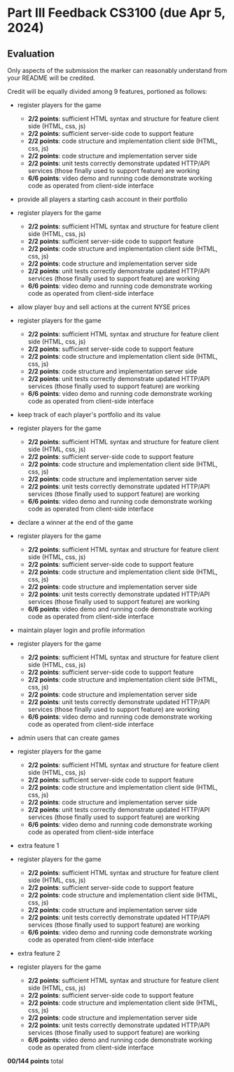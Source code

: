 

# Part III Feedback CS3100 (due Apr 5, 2024)

## Evaluation

Only aspects of the submission the marker can reasonably understand from your README will be credited.

Credit will be equally divided among 9 features, portioned as follows:

* register players for the game
    * **2/2 points**: sufficient HTML syntax and structure for feature client side (HTML, css, js)
    * **2/2 points**: sufficient server-side code to support feature
    * **2/2 points**: code structure and implementation client side (HTML, css, js)
    * **2/2 points**: code structure and implementation server side
    * **2/2 points**: unit tests correctly demonstrate updated HTTP/API services (those finally used to support feature) are working
    * **6/6 points**: video demo and running code demonstrate working code as operated from client-side interface

* provide all players a starting cash account in their portfolio
* register players for the game
    * **2/2 points**: sufficient HTML syntax and structure for feature client side (HTML, css, js)
    * **2/2 points**: sufficient server-side code to support feature
    * **2/2 points**: code structure and implementation client side (HTML, css, js)
    * **2/2 points**: code structure and implementation server side
    * **2/2 points**: unit tests correctly demonstrate updated HTTP/API services (those finally used to support feature) are working
    * **6/6 points**: video demo and running code demonstrate working code as operated from client-side interface

* allow player buy and sell actions at the current NYSE prices
* register players for the game
    * **2/2 points**: sufficient HTML syntax and structure for feature client side (HTML, css, js)
    * **2/2 points**: sufficient server-side code to support feature
    * **2/2 points**: code structure and implementation client side (HTML, css, js)
    * **2/2 points**: code structure and implementation server side
    * **2/2 points**: unit tests correctly demonstrate updated HTTP/API services (those finally used to support feature) are working
    * **6/6 points**: video demo and running code demonstrate working code as operated from client-side interface

* keep track of each player's portfolio and its value
* register players for the game
    * **2/2 points**: sufficient HTML syntax and structure for feature client side (HTML, css, js)
    * **2/2 points**: sufficient server-side code to support feature
    * **2/2 points**: code structure and implementation client side (HTML, css, js)
    * **2/2 points**: code structure and implementation server side
    * **2/2 points**: unit tests correctly demonstrate updated HTTP/API services (those finally used to support feature) are working
    * **6/6 points**: video demo and running code demonstrate working code as operated from client-side interface

* declare a winner at the end of the game
* register players for the game
    * **2/2 points**: sufficient HTML syntax and structure for feature client side (HTML, css, js)
    * **2/2 points**: sufficient server-side code to support feature
    * **2/2 points**: code structure and implementation client side (HTML, css, js)
    * **2/2 points**: code structure and implementation server side
    * **2/2 points**: unit tests correctly demonstrate updated HTTP/API services (those finally used to support feature) are working
    * **6/6 points**: video demo and running code demonstrate working code as operated from client-side interface

* maintain player login and profile information
* register players for the game
    * **2/2 points**: sufficient HTML syntax and structure for feature client side (HTML, css, js)
    * **2/2 points**: sufficient server-side code to support feature
    * **2/2 points**: code structure and implementation client side (HTML, css, js)
    * **2/2 points**: code structure and implementation server side
    * **2/2 points**: unit tests correctly demonstrate updated HTTP/API services (those finally used to support feature) are working
    * **6/6 points**: video demo and running code demonstrate working code as operated from client-side interface

* admin users that can create games
* register players for the game
    * **2/2 points**: sufficient HTML syntax and structure for feature client side (HTML, css, js)
    * **2/2 points**: sufficient server-side code to support feature
    * **2/2 points**: code structure and implementation client side (HTML, css, js)
    * **2/2 points**: code structure and implementation server side
    * **2/2 points**: unit tests correctly demonstrate updated HTTP/API services (those finally used to support feature) are working
    * **6/6 points**: video demo and running code demonstrate working code as operated from client-side interface

* extra feature 1	
* register players for the game
    * **2/2 points**: sufficient HTML syntax and structure for feature client side (HTML, css, js)
    * **2/2 points**: sufficient server-side code to support feature
    * **2/2 points**: code structure and implementation client side (HTML, css, js)
    * **2/2 points**: code structure and implementation server side
    * **2/2 points**: unit tests correctly demonstrate updated HTTP/API services (those finally used to support feature) are working
    * **6/6 points**: video demo and running code demonstrate working code as operated from client-side interface

* extra feature 2	
* register players for the game
    * **2/2 points**: sufficient HTML syntax and structure for feature client side (HTML, css, js)
    * **2/2 points**: sufficient server-side code to support feature
    * **2/2 points**: code structure and implementation client side (HTML, css, js)
    * **2/2 points**: code structure and implementation server side
    * **2/2 points**: unit tests correctly demonstrate updated HTTP/API services (those finally used to support feature) are working
    * **6/6 points**: video demo and running code demonstrate working code as operated from client-side interface


**00/144 points** total






